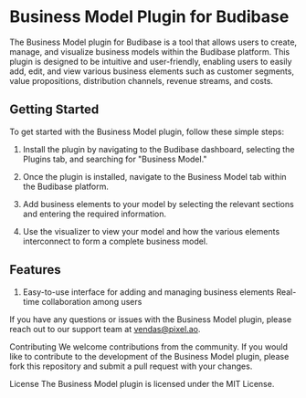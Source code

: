 # Business Model Plugin for Budibase
The Business Model plugin for Budibase is a tool that allows users to create, manage, and visualize business models within the Budibase platform. This plugin is designed to be intuitive and user-friendly, enabling users to easily add, edit, and view various business elements such as customer segments, value propositions, distribution channels, revenue streams, and costs.

## Getting Started
To get started with the Business Model plugin, follow these simple steps:

1. Install the plugin by navigating to the Budibase dashboard, selecting the Plugins tab, and  searching for "Business Model."

2. Once the plugin is installed, navigate to the Business Model tab within the Budibase platform.
3. Add business elements to your model by selecting the relevant sections and entering the required information.

4. Use the visualizer to view your model and how the various elements interconnect to form a complete business model.

## Features

1. Easy-to-use interface for adding and managing business elements
Real-time collaboration among users

If you have any questions or issues with the Business Model plugin, please reach out to our support team at vendas@pixel.ao.

Contributing
We welcome contributions from the community. If you would like to contribute to the development of the Business Model plugin, please fork this repository and submit a pull request with your changes.

License
The Business Model plugin is licensed under the MIT License.